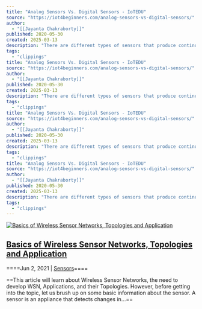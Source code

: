 ```yaml
---
title: "Analog Sensors Vs. Digital Sensors - IoTEDU"
source: "https://iot4beginners.com/analog-sensors-vs-digital-sensors/"
author:
  - "[[Jayanta Chakraborty]]"
published: 2020-05-30
created: 2025-03-13
description: "There are different types of sensors that produce continuous analogue output signal and these sensors are considered as analogue sensors. Digital Sensor..."
tags:
  - "clippings"
title: "Analog Sensors Vs. Digital Sensors - IoTEDU"
source: "https://iot4beginners.com/analog-sensors-vs-digital-sensors/"
author:
  - "[[Jayanta Chakraborty]]"
published: 2020-05-30
created: 2025-03-13
description: "There are different types of sensors that produce continuous analogue output signal and these sensors are considered as analogue sensors. Digital Sensor..."
tags:
  - "clippings"
title: "Analog Sensors Vs. Digital Sensors - IoTEDU"
source: "https://iot4beginners.com/analog-sensors-vs-digital-sensors/"
author:
  - "[[Jayanta Chakraborty]]"
published: 2020-05-30
created: 2025-03-13
description: "There are different types of sensors that produce continuous analogue output signal and these sensors are considered as analogue sensors. Digital Sensor..."
tags:
  - "clippings"
title: "Analog Sensors Vs. Digital Sensors - IoTEDU"
source: "https://iot4beginners.com/analog-sensors-vs-digital-sensors/"
author:
  - "[[Jayanta Chakraborty]]"
published: 2020-05-30
created: 2025-03-13
description: "There are different types of sensors that produce continuous analogue output signal and these sensors are considered as analogue sensors. Digital Sensor..."
tags:
  - "clippings"
---
```

[![Basics of Wireless Sensor Networks, Topologies and Application](https://i0.wp.com/iot4beginners.com/wp-content/uploads/2021/05/wns1-1.png?resize=400%2C250&ssl=1)](https://iot4beginners.com/basics-of-wireless-sensors-networks-topologies-and-application/)

## [Basics of Wireless Sensor Networks, Topologies and Application](https://iot4beginners.com/basics-of-wireless-sensors-networks-topologies-and-application/)

====Jun 2, 2021 | [Sensors](https://iot4beginners.com/category/sensors/)====

==This article will learn about Wireless Sensor Networks, the need to develop WSN, Applications, and their Topologies. However, before getting into the topic, let us brush up on some basic information about the sensor. A sensor is an appliance that detects changes in...==